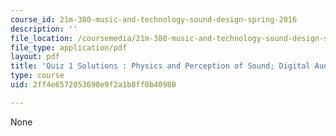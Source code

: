 ```yaml
---
course_id: 21m-380-music-and-technology-sound-design-spring-2016
description: ''
file_location: /coursemedia/21m-380-music-and-technology-sound-design-spring-2016/2ff4e6572053690e9f2a1b8ff0b40980_MIT21M_380S16_quiz1_sol.pdf
file_type: application/pdf
layout: pdf
title: 'Quiz 1 Solutions : Physics and Perception of Sound; Digital Audio'
type: course
uid: 2ff4e6572053690e9f2a1b8ff0b40980

---
```

None